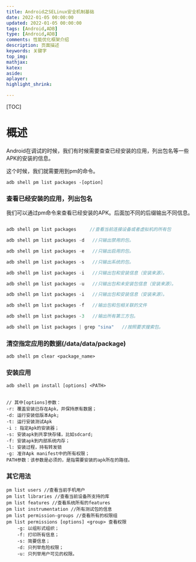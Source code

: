```yaml
---
title: Android之SELinux安全机制基础
date: 2022-01-05 00:00:00
updated: 2022-01-05 00:00:00
tags: [Android,ADB]
type: [Android,ADB]
comments: 性能优化框架介绍
description: 页面描述
keywords: 关键字
top_img:
mathjax:
katex:
aside:
aplayer:
highlight_shrink:

---
```




[TOC]

# 概述

Android在调试的时候，我们有时候需要查查已经安装的应用，列出包名等一些APK的安装的信息。

这个时候，我们就需要用到pm的命令。


```
adb shell pm list packages -[option]
```

### 查看已经安装的应用，列出包名

我们可以通过pm命令来查看已经安装的APK。后面加不同的后缀输出不同信息。

```java

adb shell pm list packages     //查看当前连接设备或者虚拟机的所有包

adb shell pm list packages -d   //只输出禁用的包。

adb shell pm list packages -e   //只输出启用的包。

adb shell pm list packages -s   //只输出系统的包。

adb shell pm list packages -i   //只输出包和安装信息（安装来源）。

adb shell pm list packages -u   //只输出包和未安装包信息（安装来源）。

adb shell pm list packages -i   //只输出包和安装信息（安装来源）。

adb shell pm list packages -f   //输出包和包相关联的文件

adb shell pm list packages -3   //输出所有第三方包。

adb shell pm list packages | grep "sina"   //按照要求搜索包。
```

### 清空指定应用的数据(/data/data/package)


```
adb shell pm clear <package_name>
```

### 安装应用


```
adb shell pm install [options] <PATH>


// 其中[options]参数：
-r: 覆盖安装已存在Apk，并保持原有数据；
-d: 运行安装低版本Apk;
-t: 运行安装测试Apk
-i : 指定Apk的安装器；
-s: 安装apk到共享快存储，比如sdcard;
-f: 安装apk到内部系统内存；
-l: 安装过程，持有转发锁
-g: 准许Apk manifest中的所有权限；
PATH参数：该参数是必须的，是指需要安装的apk所在的路径。
```




### 其它用法


```
pm list users //查看当前手机用户
pm list libraries //查看当前设备所支持的库
pm list features //查看系统所有的features
pm list instrumentation //所有测试包的信息
pm list permission-groups //查看所有的权限组
pm list permissions [options] <group> 查看权限
    -g: 以组形式组织；
    -f: 打印所有信息；
    -s: 简要信息；
    -d: 只列举危险权限；
    -u: 只列举用户可见的权限。
```